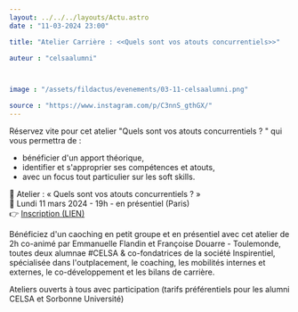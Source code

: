```yaml
---
layout: ../../../layouts/Actu.astro
date : "11-03-2024 23:00"

title: "Atelier Carrière : <<Quels sont vos atouts concurrentiels>>"

auteur : "celsaalumni"



image : "/assets/fildactus/evenements/03-11-celsaalumni.png"

source : "https://www.instagram.com/p/C3nnS_gthGX/"
---
```


Réservez vite pour cet atelier "Quels sont vos atouts concurrentiels ? " qui vous permettra de :  
- bénéficier d'un apport théorique,  
- identifier et s'approprier ses compétences et atouts,  
- avec un focus tout particulier sur les soft skills.

📌 Atelier : « Quels sont vos atouts concurrentiels ? »  
📅 Lundi 11 mars 2024 - 19h - en présentiel (Paris)  
👉 [Inscription (LIEN)](https://www.celsa-alumni.com/fr/event/atelier-quels-sont-vos-atouts-concurrentiels-lundi-11-mars-a-19-h-paris/2024/02/21/156)

Bénéficiez d'un caoching en petit groupe et en présentiel avec cet atelier de 2h co-animé par Emmanuelle Flandin et Françoise Douarre - Toulemonde, toutes deux alumnae #CELSA & co-fondatrices de la société Inspirentiel, spécialisée dans l'outplacement, le coaching, les mobilités internes et externes, le co-développement et les bilans de carrière.

Ateliers ouverts à tous avec participation (tarifs préférentiels pour les alumni CELSA et Sorbonne Université)